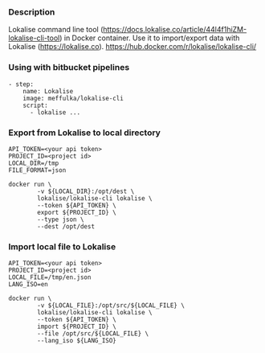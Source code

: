 ### Description 
Lokalise command line tool (https://docs.lokalise.co/article/44l4f1hiZM-lokalise-cli-tool) in Docker container. Use it to import/export data with Lokalise (https://lokalise.co).
https://hub.docker.com/r/lokalise/lokalise-cli/

### Using with bitbucket pipelines
    - step:
        name: Lokalise
        image: meffulka/lokalise-cli
        script:
          - lokalise ...

### Export from Lokalise to local directory
    API_TOKEN=<your api token>
    PROJECT_ID=<project id>
    LOCAL_DIR=/tmp
    FILE_FORMAT=json

    docker run \
        	-v ${LOCAL_DIR}:/opt/dest \
        	lokalise/lokalise-cli lokalise \
        	--token ${API_TOKEN} \
        	export ${PROJECT_ID} \
        	--type json \
        	--dest /opt/dest


### Import local file to Lokalise
    API_TOKEN=<your api token>
    PROJECT_ID=<project id>
    LOCAL_FILE=/tmp/en.json
    LANG_ISO=en

    docker run \
        	-v ${LOCAL_FILE}:/opt/src/${LOCAL_FILE} \
        	lokalise/lokalise-cli lokalise \
        	--token ${API_TOKEN} \
        	import ${PROJECT_ID} \
        	--file /opt/src/${LOCAL_FILE} \
        	--lang_iso ${LANG_ISO}
